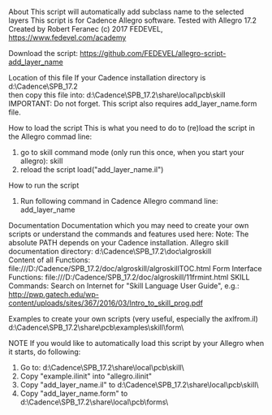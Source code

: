 About
This script will automatically add subclass name to the selected layers
This script is for Cadence Allegro software. Tested with Allegro 17.2
Created by Robert Feranec
(c) 2017 FEDEVEL, https://www.fedevel.com/academy

Download the script: https://github.com/FEDEVEL/allegro-script-add_layer_name


Location of this file
If your Cadence installation directory is d:\Cadence\SPB_17.2\
then copy this file into: d:\Cadence\SPB_17.2\share\local\pcb\skill\
IMPORTANT: Do not forget. This script also requires add_layer_name.form file. 

How to load the script
This is what you need to do to (re)load the script in the Allegro commad line:
1) go to skill command mode (only run this once, when you start your allegro):
skill
2) reload the script
load("add_layer_name.il")

How to run the script
1) Run following command in Cadence Allegro command line:
add_layer_name

Documentation
Documentation which you may need to create your own scripts or understand the commands and features used here:
Note: The absolute PATH depends on your Cadence installation.
Allegro skill documentation directory: d:\Cadence\SPB_17.2\doc\algroskill\
Content of all Functions: file:///D:/Cadence/SPB_17.2/doc/algroskill/algroskillTOC.html
Form Interface Functions: file:///D:/Cadence/SPB_17.2/doc/algroskill/11frmint.html
SKILL Commands: Search on Internet for "Skill Language User Guide", e.g.: http://pwp.gatech.edu/wp-content/uploads/sites/367/2016/03/Intro_to_skill_prog.pdf

Examples to create your own scripts (very useful, especially the axlfrom.il)
d:\Cadence\SPB_17.2\share\pcb\examples\skill\form\

NOTE
If you would like to automatically load this script by your Allegro when it starts, do following:
1) Go to: d:\Cadence\SPB_17.2\share\local\pcb\skill\
2) Copy "example.ilinit" into "allegro.ilinit"
3) Copy "add_layer_name.il" to d:\Cadence\SPB_17.2\share\local\pcb\skill\
4) Copy "add_layer_name.form" to d:\Cadence\SPB_17.2\share\local\pcb\forms\